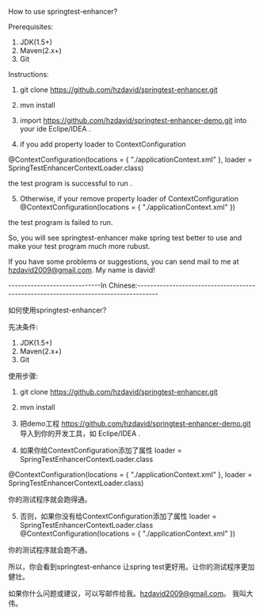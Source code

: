 How to use springtest-enhancer?

Prerequisites:

1. JDK(1.5+) 
2. Maven(2.x+)
3. Git 


Instructions:

1.  git clone https://github.com/hzdavid/springtest-enhancer.git

2.  mvn install

3.  import https://github.com/hzdavid/springtest-enhancer-demo.git into your ide Eclipe/IDEA .

4.  if you add property loader to  ContextConfiguration

@ContextConfiguration(locations = { "./applicationContext.xml" }, loader = SpringTestEnhancerContextLoader.class)

the test program is successful to run .

5.  Otherwise, if your remove property loader of  ContextConfiguration
@ContextConfiguration(locations = { "./applicationContext.xml" })

the test program is failed to run.

So,  you will see springtest-enhancer make spring test better to use and make your test program much more rubust. 

If you have some problems or suggestions, you can send mail to me at hzdavid2009@gmail.com. My name is david!

 
-----------------------------In Chinese:------------------------------------------------------------------------------------


如何使用springtest-enhancer?

先决条件:

1. JDK(1.5+) 
2. Maven(2.x+)
3. Git 


使用步骤:

1.  git clone https://github.com/hzdavid/springtest-enhancer.git

2.  mvn install

3.  把demo工程 https://github.com/hzdavid/springtest-enhancer-demo.git 导入到你的开发工具，如  Eclipe/IDEA .

4.  如果你给ContextConfiguration添加了属性 loader = SpringTestEnhancerContextLoader.class

@ContextConfiguration(locations = { "./applicationContext.xml" }, loader = SpringTestEnhancerContextLoader.class)

你的测试程序就会跑得通。

5. 否则，如果你没有给ContextConfiguration添加了属性 loader = SpringTestEnhancerContextLoader.class
@ContextConfiguration(locations = { "./applicationContext.xml" })

你的测试程序就会跑不通。

所以，你会看到springtest-enhance 让spring test更好用。让你的测试程序更加健壮。 

如果你什么问题或建议，可以写邮件给我。hzdavid2009@gmail.com。 我叫大伟。











 